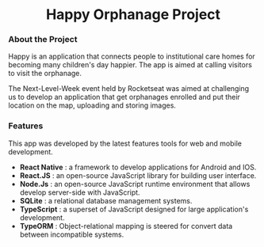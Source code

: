 <h1 align="center">Happy Orphanage Project</h1>



### About the Project

Happy is an application that connects people to institutional care homes for becoming many children's day happier.
The app is aimed at calling visitors to visit the orphanage.

The Next-Level-Week event held by Rocketseat was aimed at challenging us to develop an application that get orphanages enrolled and put their location on the map, uploading and storing images.

### Features

This app was developed by the latest features tools for web and mobile development.

- __React Native__ : a framework to develop applications for Android and IOS.
- __React.JS__ : an open-source JavaScript library for  building user interface.
- __Node.Js__ : an open-source JavaScript runtime environment that allows develop server-side with JavaScript.
- __SQLite__ : a relational database management systems.
- __TypeScript__ : a superset of JavaScript designed for large application's development.
- __TypeORM__ : Object-relational mapping is steered for convert data between incompatible systems.
